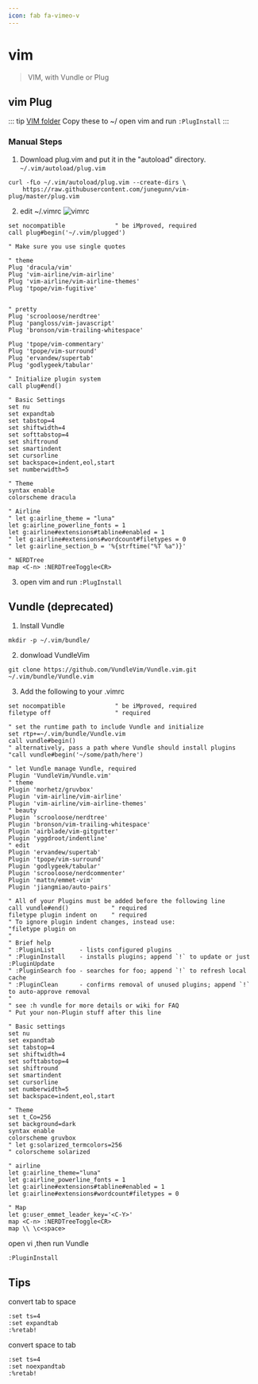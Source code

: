 ```yaml
---
icon: fab fa-vimeo-v
---
```


# vim

> VIM, with Vundle or Plug

## vim Plug

::: tip
[VIM folder](/delta/vim/) Copy these to ~/
open vim and run `:PlugInstall`
:::

### Manual Steps
1. Download plug.vim and put it in the "autoload" directory.
`~/.vim/autoload/plug.vim`

```
curl -fLo ~/.vim/autoload/plug.vim --create-dirs \
    https://raw.githubusercontent.com/junegunn/vim-plug/master/plug.vim
```

2. edit ~/.vimrc ![vimrc](https://github.com/gaoming714/Manual/blob/master/delta/vim/.vimrc)
   
```
set nocompatible              " be iMproved, required
call plug#begin('~/.vim/plugged')

" Make sure you use single quotes

" theme
Plug 'dracula/vim'
Plug 'vim-airline/vim-airline'
Plug 'vim-airline/vim-airline-themes'
Plug 'tpope/vim-fugitive'


" pretty
Plug 'scrooloose/nerdtree'
Plug 'pangloss/vim-javascript'
Plug 'bronson/vim-trailing-whitespace'

Plug 'tpope/vim-commentary'
Plug 'tpope/vim-surround'
Plug 'ervandew/supertab'
Plug 'godlygeek/tabular'

" Initialize plugin system
call plug#end()

" Basic Settings
set nu
set expandtab
set tabstop=4
set shiftwidth=4
set softtabstop=4
set shiftround
set smartindent
set cursorline
set backspace=indent,eol,start
set numberwidth=5

" Theme
syntax enable
colorscheme dracula

" Airline
" let g:airline_theme = "luna"
let g:airline_powerline_fonts = 1
let g:airline#extensions#tabline#enabled = 1
" let g:airline#extensions#wordcount#filetypes = 0
" let g:airline_section_b = '%{strftime("%T %a")}'

" NERDTree
map <C-n> :NERDTreeToggle<CR>
```

3. open vim and run `:PlugInstall`


## Vundle (deprecated)

1. Install Vundle

```shell
mkdir -p ~/.vim/bundle/
```
2. donwload VundleVim

```shell
git clone https://github.com/VundleVim/Vundle.vim.git ~/.vim/bundle/Vundle.vim
```

3. Add the following to your .vimrc

```shell
set nocompatible              " be iMproved, required
filetype off                  " required

" set the runtime path to include Vundle and initialize
set rtp+=~/.vim/bundle/Vundle.vim
call vundle#begin()
" alternatively, pass a path where Vundle should install plugins
"call vundle#begin('~/some/path/here')

" let Vundle manage Vundle, required
Plugin 'VundleVim/Vundle.vim'
" theme
Plugin 'morhetz/gruvbox'
Plugin 'vim-airline/vim-airline'
Plugin 'vim-airline/vim-airline-themes'
" beauty
Plugin 'scrooloose/nerdtree'
Plugin 'bronson/vim-trailing-whitespace'
Plugin 'airblade/vim-gitgutter'
Plugin 'yggdroot/indentline'
" edit
Plugin 'ervandew/supertab'
Plugin 'tpope/vim-surround'
Plugin 'godlygeek/tabular'
Plugin 'scrooloose/nerdcommenter'
Plugin 'mattn/emmet-vim'
Plugin 'jiangmiao/auto-pairs'

" All of your Plugins must be added before the following line
call vundle#end()            " required
filetype plugin indent on    " required
" To ignore plugin indent changes, instead use:
"filetype plugin on
"
" Brief help
" :PluginList       - lists configured plugins
" :PluginInstall    - installs plugins; append `!` to update or just :PluginUpdate
" :PluginSearch foo - searches for foo; append `!` to refresh local cache
" :PluginClean      - confirms removal of unused plugins; append `!` to auto-approve removal
"
" see :h vundle for more details or wiki for FAQ
" Put your non-Plugin stuff after this line

" Basic settings
set nu
set expandtab
set tabstop=4
set shiftwidth=4
set softtabstop=4
set shiftround
set smartindent
set cursorline
set numberwidth=5
set backspace=indent,eol,start

" Theme
set t_Co=256
set background=dark
syntax enable
colorscheme gruvbox
" let g:solarized_termcolors=256
" colorscheme solarized

" airline
let g:airline_theme="luna"
let g:airline_powerline_fonts = 1
let g:airline#extensions#tabline#enabled = 1
let g:airline#extensions#wordcount#filetypes = 0

" Map
let g:user_emmet_leader_key='<C-Y>'
map <C-n> :NERDTreeToggle<CR>
map \\ \c<space>
```

open vi ,then run Vundle
```
:PluginInstall
```

## Tips


convert tab to space

```
:set ts=4
:set expandtab
:%retab!
```

convert space to tab

```
:set ts=4
:set noexpandtab
:%retab!
```

